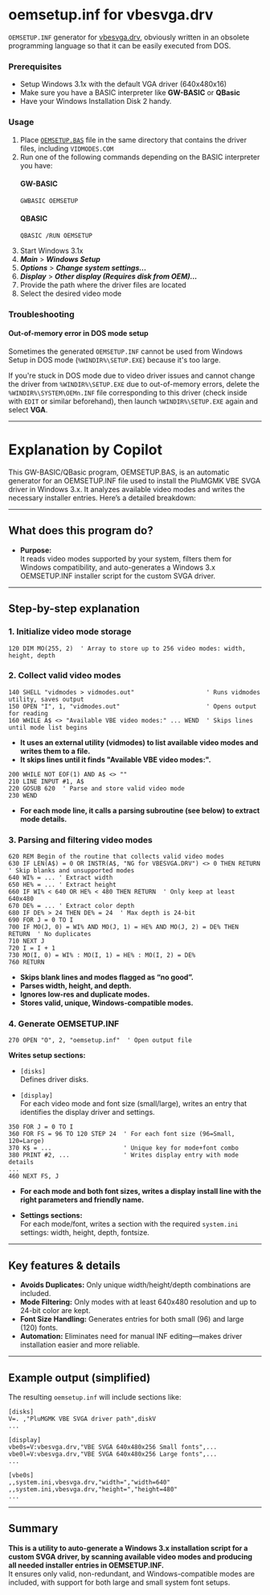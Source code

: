 # oemsetup.inf for vbesvga.drv

`OEMSETUP.INF` generator for [vbesvga.drv](https://github.com/PluMGMK/vbesvga.drv), obviously written in an obsolete programming language so that it can be easily executed from DOS.

### Prerequisites

* Setup Windows 3.1x with the default VGA driver (640x480x16)
* Make sure you have a BASIC interpreter like **GW-BASIC** or **QBasic**
* Have your Windows Installation Disk 2 handy.

### Usage

1. Place [`OEMSETUP.BAS`](OEMSETUP.BAS) file in the same directory that contains the driver files, including `VIDMODES.COM`
2. Run one of the following commands depending on the BASIC interpreter you have:
   #### GW-BASIC
   ```
   GWBASIC OEMSETUP
   ```
   #### QBASIC
   ```
   QBASIC /RUN OEMSETUP
   ```
3. Start Windows 3.1x
4. ***Main*** > ***Windows Setup***
5. ***Options*** > ***Change system settings...***
6. ***Display*** > ***Other display (Requires disk from OEM)...***
7. Provide the path where the driver files are located
8. Select the desired video mode

### Troubleshooting

#### Out-of-memory error in DOS mode setup

Sometimes the generated `OEMSETUP.INF` cannot be used from Windows Setup in DOS mode (`%WINDIR%\SETUP.EXE`) because it's too large.

If you're stuck in DOS mode due to video driver issues and cannot change the driver from `%WINDIR%\SETUP.EXE` due to out-of-memory errors, delete the `%WINDIR%\SYSTEM\OEMn.INF` file corresponding to this driver (check inside with `EDIT` or similar beforehand), then launch `%WINDIR%\SETUP.EXE` again and select **VGA**.

---

# Explanation by Copilot

This GW-BASIC/QBasic program, OEMSETUP.BAS, is an automatic generator for an OEMSETUP.INF file used to install the PluMGMK VBE SVGA driver in Windows 3.x. It analyzes available video modes and writes the necessary installer entries. Here’s a detailed breakdown:

---

## What does this program do?

- **Purpose:**  
  It reads video modes supported by your system, filters them for Windows compatibility, and auto-generates a Windows 3.x OEMSETUP.INF installer script for the custom SVGA driver.

---

## Step-by-step explanation

### 1. **Initialize video mode storage**
```basic
120 DIM MO(255, 2)  ' Array to store up to 256 video modes: width, height, depth
```

### 2. **Collect valid video modes**
```basic
140 SHELL "vidmodes > vidmodes.out"                    ' Runs vidmodes utility, saves output
150 OPEN "I", 1, "vidmodes.out"                        ' Opens output for reading
160 WHILE A$ <> "Available VBE video modes:" ... WEND  ' Skips lines until mode list begins
```
- **It uses an external utility (vidmodes) to list available video modes and writes them to a file.**
- **It skips lines until it finds "Available VBE video modes:".**

```basic
200 WHILE NOT EOF(1) AND A$ <> ""
210 LINE INPUT #1, A$
220 GOSUB 620  ' Parse and store valid video mode
230 WEND
```
- **For each mode line, it calls a parsing subroutine (see below) to extract mode details.**

### 3. **Parsing and filtering video modes**
```basic
620 REM Begin of the routine that collects valid video modes
630 IF LEN(A$) = 0 OR INSTR(A$, "NG for VBESVGA.DRV") <> 0 THEN RETURN  ' Skip blanks and unsupported modes
640 WI% = ... ' Extract width
650 HE% = ... ' Extract height
660 IF WI% < 640 OR HE% < 480 THEN RETURN  ' Only keep at least 640x480
670 DE% = ... ' Extract color depth
680 IF DE% > 24 THEN DE% = 24  ' Max depth is 24-bit
690 FOR J = 0 TO I
700 IF MO(J, 0) = WI% AND MO(J, 1) = HE% AND MO(J, 2) = DE% THEN RETURN  ' No duplicates
710 NEXT J
720 I = I + 1
730 MO(I, 0) = WI% : MO(I, 1) = HE% : MO(I, 2) = DE%
760 RETURN
```
- **Skips blank lines and modes flagged as “no good”.**
- **Parses width, height, and depth.**
- **Ignores low-res and duplicate modes.**
- **Stores valid, unique, Windows-compatible modes.**

### 4. **Generate OEMSETUP.INF**
```basic
270 OPEN "O", 2, "oemsetup.inf"  ' Open output file
```
**Writes setup sections:**
- `[disks]`  
  Defines driver disks.

- `[display]`  
  For each video mode and font size (small/large), writes an entry that identifies the display driver and settings.

```basic
350 FOR J = 0 TO I
360 FOR FS = 96 TO 120 STEP 24  ' For each font size (96=Small, 120=Large)
370 K$ = ...                    ' Unique key for mode+font combo
380 PRINT #2, ...               ' Writes display entry with mode details
...
460 NEXT FS, J
```

- **For each mode and both font sizes, writes a display install line with the right parameters and friendly name.**

- **Settings sections:**  
  For each mode/font, writes a section with the required `system.ini` settings: width, height, depth, fontsize.

---

## Key features & details

- **Avoids Duplicates:** Only unique width/height/depth combinations are included.
- **Mode Filtering:** Only modes with at least 640x480 resolution and up to 24-bit color are kept.
- **Font Size Handling:** Generates entries for both small (96) and large (120) fonts.
- **Automation:** Eliminates need for manual INF editing—makes driver installation easier and more reliable.

---

## Example output (simplified)
The resulting `oemsetup.inf` will include sections like:
```
[disks]
V=. ,"PluMGMK VBE SVGA driver path",diskV
...

[display]
vbe0s=V:vbesvga.drv,"VBE SVGA 640x480x256 Small fonts",...
vbe0l=V:vbesvga.drv,"VBE SVGA 640x480x256 Large fonts",...
...

[vbe0s]
,,system.ini,vbesvga.drv,"width=","width=640"
,,system.ini,vbesvga.drv,"height=","height=480"
...
```
---

## Summary

**This is a utility to auto-generate a Windows 3.x installation script for a custom SVGA driver, by scanning available video modes and producing all needed installer entries in OEMSETUP.INF.**  
It ensures only valid, non-redundant, and Windows-compatible modes are included, with support for both large and small system font setups.

